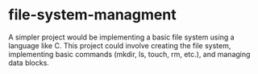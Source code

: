 # file-system-managment
A simpler project would be implementing a basic file system using a language like C. This project could involve creating the file system, implementing basic commands (mkdir, ls, touch, rm, etc.), and managing data blocks.
